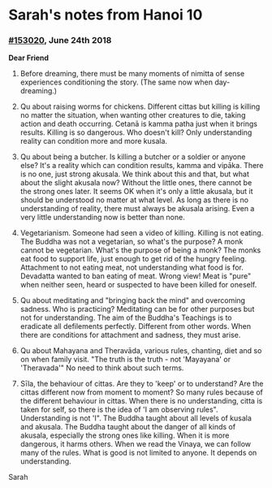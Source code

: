 # Sarah's notes from Hanoi 10

### [#153020](https://groups.io/g/dsg/message/153020), June 24th 2018

**Dear Friend**

1. Before dreaming, there must be many moments of nimitta of sense experiences conditioning the story. (The same now when day-dreaming.)

2. Qu about raising worms for chickens. Different cittas but killing is killing no matter the situation, when wanting other creatures to die, taking action and death occurring. Cetanā is kamma patha just when it brings results. Killing is so dangerous. Who doesn't kill? Only understanding reality can condition more and more kusala.

3.  Qu about being a butcher. Is killing a butcher or a soldier or anyone else? It's a reality which can condition results, kamma and vipāka. There is no one, just strong akusala. We think about this and that, but what about the slight akusala now? Without the little ones, there cannot be the strong ones later. It seems OK when it's only a little akusala, but it should be understood no matter at what level. As long as there is no understanding of reality, there must always be akusala arising. Even a very little understanding now is better than none.

4. Vegetarianism. Someone had seen a video of killing. Killing is not eating. The Buddha was not a vegetarian, so what's the purpose? A monk cannot be vegetarian. What's the purpose of being a monk? The monks eat food to support life, just enough to get rid of the hungry feeling. Attachment to not eating meat, not understanding what food is for. Devadatta wanted to ban eating of meat. Wrong view! Meat is "pure" when neither seen, heard or suspected to have been killed for oneself.

5. Qu about meditating and "bringing back the mind" and overcoming sadness. Who is practicing?
Meditating can be for other purposes but not for understanding. The aim of the Buddha's Teachings is to eradicate all defilements perfectly. Different from other words. When there are conditions for attachment and sadness, they must arise.

6. Qu about Mahayana and Theravāda, various rules, chanting, diet and so on when family visit. "The truth is the truth - not 'Mayayana' or 'Theravada'" No need to think about such terms.

7. Sīla, the behaviour of cittas. Are they to 'keep' or to understand? Are the cittas different now from moment to moment? So many rules because of the different behaviour in cittas. When there is no understanding, citta is taken for self, so there is the idea of 'I am observing rules". Understanding is not 'I". The Buddha taught about all levels of kusala and akusala. The Buddha taught about the danger of all kinds of akusala, especially the strong ones like killing. When it is more dangerous, it harms others. When we read the Vinaya, we can follow many of the rules. What is good is not limited to anyone. It depends on understanding.

Sarah
